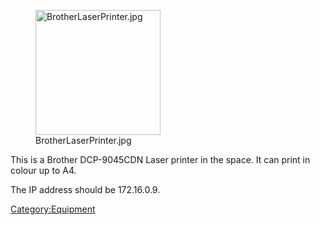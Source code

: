 <figure>
<img src="BrotherLaserPrinter.jpg" title="BrotherLaserPrinter.jpg" width="200" alt="BrotherLaserPrinter.jpg" /><figcaption aria-hidden="true">BrotherLaserPrinter.jpg</figcaption>
</figure>

This is a Brother DCP-9045CDN Laser printer in the space. It can print
in colour up to A4.

The IP address should be 172.16.0.9.

[Category:Equipment](Category:Equipment "wikilink")